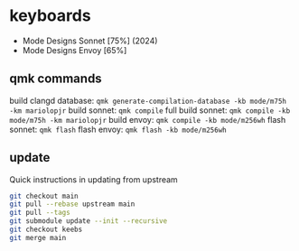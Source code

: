 # keyboards
 - Mode Designs Sonnet [75%] (2024)
 - Mode Designs Envoy [65%]

## qmk commands
build clangd database: `qmk generate-compilation-database -kb mode/m75h -km mariolopjr`
build sonnet: `qmk compile`
full build sonnet: `qmk compile -kb mode/m75h -km mariolopjr`
build envoy: `qmk compile -kb mode/m256wh`
flash sonnet: `qmk flash`
flash envoy: `qmk flash -kb mode/m256wh`

## update
Quick instructions in updating from upstream
```bash
git checkout main
git pull --rebase upstream main
git pull --tags
git submodule update --init --recursive
git checkout keebs
git merge main
```
